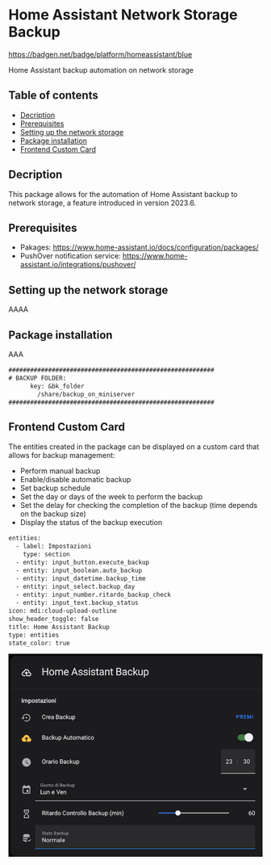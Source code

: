 # Home Assistant Network Storage Backup

https://badgen.net/badge/platform/homeassistant/blue

Home Assistant backup automation on network storage

## Table of contents
* [Decription](#decription)
* [Prerequisites](#prerequisites)
* [Setting up the network storage](#setting-up-the-network-storage)
* [Package installation](#package-installation)
* [Frontend Custom Card](#frontend-custom-card)

## Decription

This package allows for the automation of Home Assistant backup to network storage, a feature introduced in version 2023.6.

## Prerequisites

* Pakages: https://www.home-assistant.io/docs/configuration/packages/
* PushOver notification service: https://www.home-assistant.io/integrations/pushover/

## Setting up the network storage

AAAA

## Package installation

AAA

```
#########################################################
# BACKUP FOLDER:
      key: &bk_folder
        /share/backup_on_miniserver   
#########################################################
```

## Frontend Custom Card

The entities created in the package can be displayed on a custom card that allows for backup management:
* Perform manual backup
* Enable/disable automatic backup
* Set backup schedule
* Set the day or days of the week to perform the backup
* Set the delay for checking the completion of the backup (time depends on the backup size)
* Display the status of the backup execution

```
entities:
  - label: Impostazioni
    type: section
  - entity: input_button.execute_backup
  - entity: input_boolean.auto_backup
  - entity: input_datetime.backup_time
  - entity: input_select.backup_day
  - entity: input_number.ritardo_backup_check
  - entity: input_text.backup_status
icon: mdi:cloud-upload-outline
show_header_toggle: false
title: Home Assistant Backup
type: entities
state_color: true
```

![alt text](https://github.com/paolo-hub/HA_Network_Storage_Backup/blob/main/images/home_assistant_card.png)
